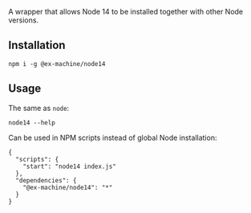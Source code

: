 A wrapper that allows Node 14 to be installed together with other Node versions.

## Installation

```
npm i -g @ex-machine/node14
```

## Usage

The same as `node`:
```
node14 --help
```

Can be used in NPM scripts instead of global Node installation:

```
{
  "scripts": {
    "start": "node14 index.js"
  },
  "dependencies": {
    "@ex-machine/node14": "*"
  }
}
```

